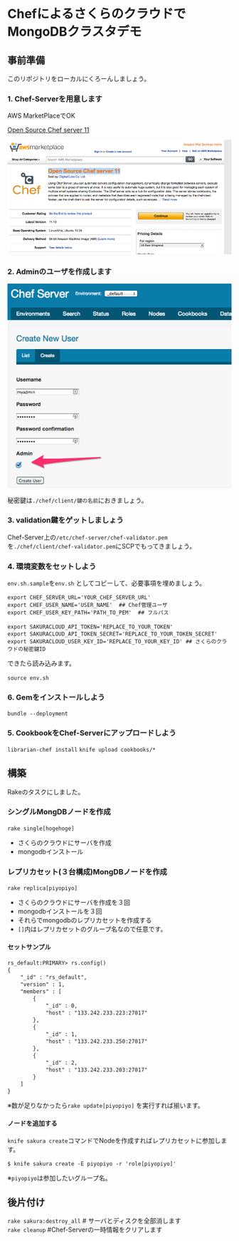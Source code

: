 # ChefによるさくらのクラウドでMongoDBクラスタデモ

## 事前準備

このリポジトリをローカルにくろーんしましょう。

### 1. Chef-Serverを用意します

AWS MarketPlaceでOK

[Open Source Chef server 11](https://aws.amazon.com/marketplace/pp/B00HUHTZFM)

![](./_images/Open_Source_Chef_server_11_on_AWS_Marketplace.png)


### 2. Adminのユーザを作成します

![](./_images/Chef_Server-2.png)

秘密鍵は`./chef/client/鍵の名前`におきましょう。

### 3. validation鍵をゲットしましょう

Chef-Server上の`/etc/chef-server/chef-validator.pem` を`./chef/client/chef-validator.pem`にSCPでもってきましょう。

### 4. 環境変数をセットしよう

`env.sh.sample`を`env.sh` としてコピーして、必要事項を埋めましょう。

```
export CHEF_SERVER_URL='YOUR_CHEF_SERVER_URL'
export CHEF_USER_NAME='USER_NAME'  ## Chef管理ユーザ
export CHEF_USER_KEY_PATH='PATH_TO_PEM'  ## フルパス

export SAKURACLOUD_API_TOKEN='REPLACE_TO_YOUR_TOKEN'
export SAKURACLOUD_API_TOKEN_SECRET='REPLACE_TO_YOUR_TOKEN_SECRET'
export SAKURACLOUD_USER_KEY_ID='REPLACE_TO_YOUR_KEY_ID' ## さくらのクラウドの秘密鍵ID
```

できたら読み込みます。

`source env.sh`


### 6. Gemをインストールしよう

`bundle --deployment`

### 5. CookbookをChef-Serverにアップロードしよう

`librarian-chef install`
`knife upload cookbooks/*`

## 構築

Rakeのタスクにしました。

### シングルMongDBノードを作成

`rake single[hogehoge]`

- さくらのクラウドにサーバを作成
- mongodbインストール

### レプリカセット(３台構成)MongDBノードを作成

`rake replica[piyopiyo]`

- さくらのクラウドにサーバを作成を３回
- mongodbインストールを３回
- それらでmongodbのレプリカセットを作成する
- `[]`内はレプリカセットのグループ名なので任意です。

#### セットサンプル

```
rs_default:PRIMARY> rs.config()
{
	"_id" : "rs_default",
	"version" : 1,
	"members" : [
		{
			"_id" : 0,
			"host" : "133.242.233.223:27017"
		},
		{
			"_id" : 1,
			"host" : "133.242.233.250:27017"
		},
		{
			"_id" : 2,
			"host" : "133.242.233.203:27017"
		}
	]
}
```

※数が足りなかったら`rake update[piyopiyo]` を実行すれば揃います。

#### ノードを追加する

`knife sakura create`コマンドでNodeを作成すればレプリカセットに参加します。

```
$ knife sakura create -E piyopiyo -r 'role[piyopiyo]'
```

※`piyopiyo`は参加したいグループ名。

## 後片付け

`rake sakura:destroy_all` # サーバとディスクを全部消します  
`rake cleanup`  #Chef-Serverの一時情報をクリアします